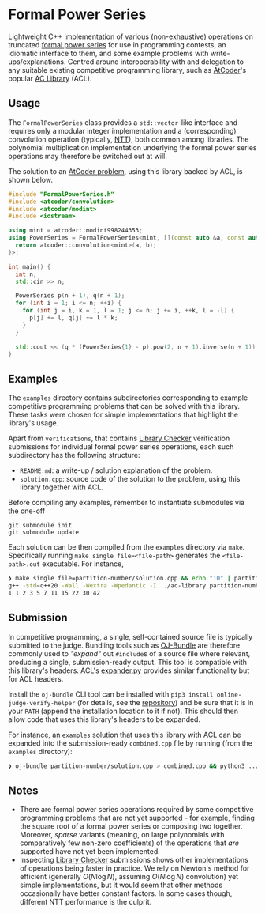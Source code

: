 # Formal Power Series

Lightweight C++ implementation of various (non-exhaustive) operations on truncated [formal power series](https://en.wikipedia.org/wiki/Formal_power_series) for use in programming contests, an idiomatic interface to them, and some example problems with write-ups/explanations. Centred around interoperability with and delegation to any suitable existing competitive programming library, such as [AtCoder](https://atcoder.jp/)'s popular [AC Library](https://github.com/atcoder/ac-library) (ACL).

## Usage

The `FormalPowerSeries` class provides a `std::vector`-like interface and requires only a modular integer implementation and a (corresponding) convolution operation (typically, [NTT](https://mathworld.wolfram.com/NumberTheoreticTransform.html)), both common among libraries. The polynomial multiplication implementation underlying the formal power series operations may therefore be switched out at will.

The solution to an [AtCoder problem](https://atcoder.jp/contests/abc297/tasks/abc297_h), using this library backed by ACL, is shown below.

```cpp
#include "FormalPowerSeries.h"
#include <atcoder/convolution>
#include <atcoder/modint>
#include <iostream>

using mint = atcoder::modint998244353;
using PowerSeries = FormalPowerSeries<mint, [](const auto &a, const auto &b) {
  return atcoder::convolution<mint>(a, b);
}>;

int main() {
  int n;
  std::cin >> n;

  PowerSeries p(n + 1), q(n + 1);
  for (int i = 1; i <= n; ++i) {
    for (int j = i, k = 1, l = 1; j <= n; j += i, ++k, l = -l) {
      p[j] += l, q[j] += l * k;
    }
  }

  std::cout << (q * (PowerSeries{1} - p).pow(2, n + 1).inverse(n + 1))[n].val();
}

```

## Examples

The `examples` directory contains subdirectories corresponding to example competitive programming problems that can be solved with this library. These tasks were chosen for simple implementations that highlight the library's usage.

Apart from `verifications`, that contains [Library Checker](https://judge.yosupo.jp/) verification submissions for individual formal power series operations, each such subdirectory has the following structure:

- `README.md`: a write-up / solution explanation of the problem.
-  `solution.cpp`: source code of the solution to the problem, using this library together with ACL.

Before compiling any examples, remember to instantiate submodules via the one-off 

```
git submodule init 
git submodule update
```

Each solution can be then compiled from the `examples` directory via `make`. Specifically running `make single file=<file-path>` generates the `<file-path>.out` executable. For instance,

```sh
❯ make single file=partition-number/solution.cpp && echo "10" | partition-number/solution.out # First 11 partition numbers
g++ -std=c++20 -Wall -Wextra -Wpedantic -I ../ac-library partition-number/solution.cpp -o partition-number/solution.out
1 1 2 3 5 7 11 15 22 30 42
```

## Submission

In competitive programming, a single, self-contained source file is typically submitted to the judge. Bundling tools such as [OJ-Bundle](https://github.com/online-judge-tools/verification-helper) are therefore commonly used to _"expand"_ out `#include`s of a source file where relevant, producing a single, submission-ready output. This tool is compatible with this library's headers. ACL's [expander.py](https://github.com/atcoder/ac-library/blob/master/expander.py) provides similar functionality but for ACL headers.

Install the `oj-bundle` CLI tool can be installed with `pip3 install online-judge-verify-helper` (for details, see the [repository](https://github.com/online-judge-tools/verification-helper)) and be sure that it is in your `PATH` (append the installation location to it if not). This should then allow code that uses this library's headers to be expanded.

For instance, an `examples` solution that uses this library with ACL can be expanded into the submission-ready `combined.cpp` file by running (from the `examples` directory):

```sh
❯ oj-bundle partition-number/solution.cpp > combined.cpp && python3 ../ac-library/expander.py --lib=../ac-library combined.cpp
```

## Notes

- There are formal power series operations required by some competitive programming problems that are not yet supported - for example, finding the square root of a formal power series or composing two together. Moreover, *sparse* variants (meaning, on large polynomials with comparatively few non-zero coefficients) of the operations that _are_ supported have not yet been implemented.
- Inspecting [Library Checker](https://judge.yosupo.jp/) submissions shows other implementations of operations being faster in practice. We rely on Newton's method for efficient (generally $O(N \log N)$, assuming $O(N \log N)$ convolution) yet simple implementations, but it would seem that other methods occasionally have better constant factors. In some cases though, different NTT performance is the culprit.
